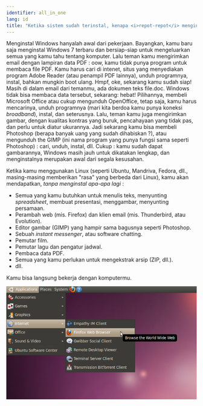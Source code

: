 ```yaml
---
identifier: all_in_one
lang: id
title: "Ketika sistem sudah terinstal, kenapa <i>repot-repot</i> menginstal yang lain ?"
---
```


Menginstal Windows hanyalah awal dari pekerjaan. Bayangkan, kamu baru saja menginstal Windows 7 terbaru dan bersiap-siap untuk mengeluarkan semua yang kamu tahu tentang komputer. Lalu teman kamu mengirimkan email dengan lampiran data PDF : oow, kamu tidak punya program untuk membaca file PDF. Kamu harus cari di intenet, situs yang menyediakan program Adobe Reader (atau penampil PDF lainnya), unduh programnya, instal, bahkan mungkin boot ulang. Hmpf, oke, sekarang kamu sudah siap! Masih di dalam email dari temanmu, ada dokumen teks file.doc. Windows tidak bisa membaca data tersebut, sekarang: hebat! Pilihannya, membeli Microsoft Office atau cukup mengunduh OpenOffice, tetap saja, kamu harus mencarinya, unduh programnya (mari kita berdoa kamu punya koneksi <i>broadband</i>), instal, dan seterusnya. Lalu, teman kamu juga mengirimkan gambar, dengan kualitas kontras yang buruk, pencahayaan yang tidak pas, dan perlu untuk diatur ukurannya. Jadi sekarang kamu bisa membeli Photoshop (berapa banyak uang yang sudah dihabiskan ?), atau mengunduh the GIMP (ini nama program yang punya fungsi sama seperti Photoshop) : cari, unduh, instal, dll. Cukup : kamu sudah dapat gambarannya, Windows masih jauh untuk dikatakan lengkap, dan menginstalnya merupakan awal dari segala kesusahan.

Ketika kamu menggunakan Linux (seperti Ubuntu, Mandriva, Fedora, dll., masing-masing memberikan "rasa" yang berbeda dari Linux), kamu akan mendapatkan, <i>tanpa menginstal apa-apa lagi</i> :

<ul>

<li>Semua yang kamu butuhkan untuk menulis teks, menyunting <i>spreadsheet</i>, membuat presentasi, menggambar, menyunting persamaan.</li>

<li>Perambah web (mis. Firefox) dan klien email (mis. Thunderbird, atau Evolution).</li>
<li>Editor gambar (GIMP) yang hampir sama bagusnya seperti Photoshop.</li>
<li>Sebuah <i>instant messenger</i>, atau software chatting.</li>
<li>Pemutar film.</li>
<li>Pemutar lagu dan pengatur jadwal.</li>
<li>Pembaca data PDF.</li>
<li>Semua yang kamu perlukan untuk mengekstrak arsip (ZIP, dll.).</li>
<li>dll.</li>
</ul>

<o>Kamu bisa langsung bekerja dengan komputermu.

<img src="/img/app_menu.png" />




